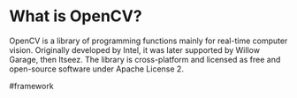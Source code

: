 # What is OpenCV?

OpenCV is a library of programming functions mainly for real-time computer vision. Originally developed by Intel, it was later supported by Willow Garage, then Itseez. The library is cross-platform and licensed as free and open-source software under Apache License 2.

#framework 